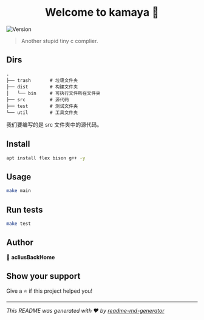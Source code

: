 <h1 align="center">Welcome to kamaya 👋</h1>
<p>
  <img alt="Version" src="https://img.shields.io/badge/version-0.0.1-blue.svg?cacheSeconds=2592000" />
</p>

> Another stupid tiny c complier.

## Dirs
```
.
├── trash       # 垃圾文件夹
├── dist        # 构建文件夹
│   └── bin     # 可执行文件所在文件夹
├── src         # 源代码
├── test        # 测试文件夹
└── util        # 工具文件夹
```

我们要编写的是 src 文件夹中的源代码。

## Install

```sh
apt install flex bison g++ -y
```

## Usage

```sh
make main
```

## Run tests

```sh
make test
```

## Author

👤 **acliusBackHome**


## Show your support

Give a ⭐️ if this project helped you!

***
_This README was generated with ❤️ by [readme-md-generator](https://github.com/kefranabg/readme-md-generator)_